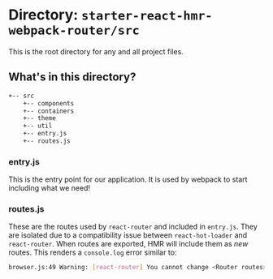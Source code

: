 # Directory: `starter-react-hmr-webpack-router/src`
This is the root directory for any and all project files.

## What's in this directory?
```sh
+-- src
    +-- components
    +-- containers
    +-- theme
    +-- util
    +-- entry.js
    +-- routes.js
```

### entry.js
This is the entry point for our application.  It is used by webpack to start including what we need!

### routes.js
These are the routes used by `react-router` and included in `entry.js`.  They are isolated due to a compatibility issue between `react-hot-loader` and `react-router`.
When routes are exported, HMR will include them as *new* routes.  This renders a `console.log` error similar to:
```sh
browser.js:49 Warning: [react-router] You cannot change <Router routes>; it will be ignored
```
